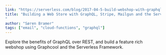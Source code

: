 ```yaml
---
link: "https://serverless.com/blog/2017-04-5-build-webshop-with-graphql-and-serverless/"
title: "Building a Web Store with GraphQL, Stripe, Mailgun and the Serverless Framework
"
author: "Søren Bramer"
tags: ["email", "cloud-functions", "graphql"]
---
```


Explore the benefits of GraphQL over REST, and build a feature rich webshop using Graphcool and the Serverless Framework.
